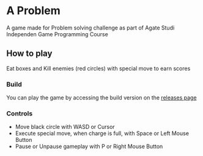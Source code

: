 # A Problem
A game made for Problem solving challenge as part of Agate Studi Independen Game Programming Course

## How to play
Eat boxes and Kill enemies (red circles) with special move to earn scores

### Build
You can play the game by accessing the build version on the [releases page](https://github.com/NaufalA/A-Problem/releases)

### Controls
- Move black circle with WASD or Cursor
- Execute special move, when charge is full, with Space or Left Mouse Button
- Pause or Unpause gameplay with P or Right Mouse Button
